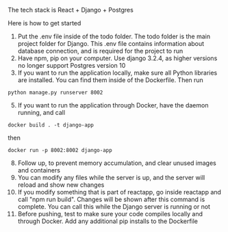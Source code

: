 The tech stack is React + Django + Postgres

Here is how to get started
1. Put the .env file inside of the todo folder. The todo folder is the main project folder for Django. This .env file contains information about database connection, and is required for the project to run
2. Have npm, pip on your computer. Use django 3.2.4, as higher versions no longer support Postgres version 10
3. If you want to run the application locally, make sure all Python libraries are installed. You can find them inside of the Dockerfile. Then run

```
python manage.py runserver 8002
```

5. If you want to run the application through Docker, have the daemon running, and call

```
docker build . -t django-app
```
then
```
docker run -p 8002:8002 django-app
```

8. Follow up, to prevent memory accumulation, and clear unused images and containers
9. You can modify any files while the server is up, and the server will reload and show new changes
10. If you modify something that is part of reactapp, go inside reactapp and call "npm run build". Changes will be shown after this command is complete. You can call this while the Django server is running or not
11. Before pushing, test to make sure your code compiles locally and through Docker. Add any additional pip installs to the Dockerfile 
